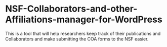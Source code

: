 # NSF-Collaborators-and-other-Affiliations-manager-for-WordPress

This is a tool that will help researchers keep track of their publications and Collaborators and make submitting the COA forms to the NSF easier.
